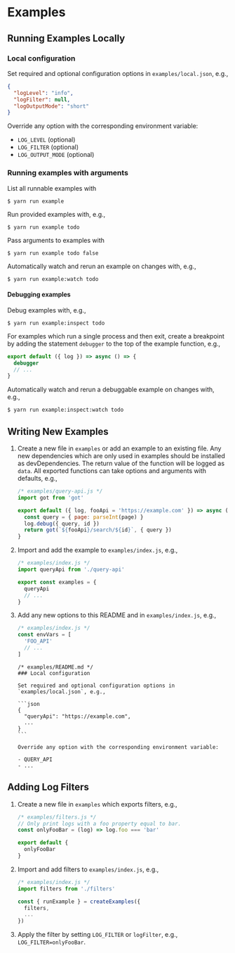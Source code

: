 # Examples

<!--- TODO: Update all uses of todo with added example. -->

## Running Examples Locally

### Local configuration

Set required and optional configuration options in `examples/local.json`, e.g.,

```json
{
  "logLevel": "info",
  "logFilter": null,
  "logOutputMode": "short"
}
```

Override any option with the corresponding environment variable:

- `LOG_LEVEL` (optional)
- `LOG_FILTER` (optional)
- `LOG_OUTPUT_MODE` (optional)

### Running examples with arguments

List all runnable examples with

```
$ yarn run example
```

Run provided examples with, e.g.,

```
$ yarn run example todo
```

Pass arguments to examples with

```
$ yarn run example todo false
```

Automatically watch and rerun an example on changes with, e.g.,

```
$ yarn run example:watch todo
```

#### Debugging examples

Debug examples with, e.g.,

```
$ yarn run example:inspect todo
```

For examples which run a single process and then exit, create a breakpoint by adding the statement
`debugger` to the top of the example function, e.g.,

```js
export default ({ log }) => async () => {
  debugger
  // ...
}
```

Automatically watch and rerun a debuggable example on changes with, e.g.,

```
$ yarn run example:inspect:watch todo
```

## Writing New Examples

1. Create a new file in `examples` or add an example to an existing file. Any new dependencies which
   are only used in examples should be installed as devDependencies. The return value of the
   function will be logged as `data`. All exported functions can take options and arguments with
   defaults, e.g.,

   ```js
   /* examples/query-api.js */
   import got from 'got'

   export default ({ log, fooApi = 'https://example.com' }) => async (id = 'foo', page = 1) => {
     const query = { page: parseInt(page) }
     log.debug({ query, id })
     return got(`${fooApi}/search/${id}`, { query })
   }
   ```

2. Import and add the example to `examples/index.js`, e.g.,

   ```js
   /* examples/index.js */
   import queryApi from './query-api'

   export const examples = {
     queryApi
     // ...
   }
   ```

3. Add any new options to this README and in `examples/index.js`, e.g.,

   ```js
   /* examples/index.js */
   const envVars = [
     'FOO_API'
     // ...
   ]
   ```

   ````
   /* examples/README.md */
   ### Local configuration

   Set required and optional configuration options in `examples/local.json`, e.g.,

   ```json
   {
     "queryApi": "https://example.com",
     ...
   }
   ```

   Override any option with the corresponding environment variable:

   - QUERY_API
   - ...
   ````

## Adding Log Filters

1. Create a new file in `examples` which exports filters, e.g.,

   ```js
   /* examples/filters.js */
   // Only print logs with a foo property equal to bar.
   const onlyFooBar = (log) => log.foo === 'bar'

   export default {
     onlyFooBar
   }
   ```

2. Import and add filters to `examples/index.js`, e.g.,

   ```js
   /* examples/index.js */
   import filters from './filters'

   const { runExample } = createExamples({
     filters,
     ...
   })
   ```

3. Apply the filter by setting `LOG_FILTER` or `logFilter`, e.g., `LOG_FILTER=onlyFooBar`.
